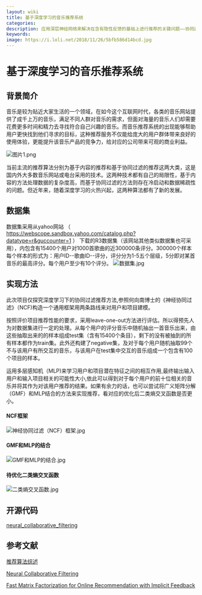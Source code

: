 ```yaml
---
layout: wiki
title: 基于深度学习的音乐推荐系统
categories: 
description: 应用深层神经网络来解决在含有隐性反馈的基础上进行推荐的关键问题——协同过滤，构建相应的框架并借此根据用户的评分记录来向用户推荐最有可能与其相关的音乐。
keywords: 
image: https://i.loli.net/2018/11/26/5bfb586d14bcd.jpg
---
```


# 基于深度学习的音乐推荐系统 #

## 背景简介 ##
音乐是较为贴近大家生活的一个领域，在如今这个互联网时代，各类的音乐网站提供了成千上万的音乐，满足不同人群对音乐的需求，但面对海量的音乐人们却需要花费更多时间和精力去寻找符合自己兴趣的音乐。而音乐推荐系统的出现能够帮助用户更快找到他们寻求的目标，这种推荐服务不仅能给庞大的用户群体带来良好的使用体验，更能提升该音乐产品的竞争力，给对应的公司带来可观的商业利益。

![图片1.png](https://i.loli.net/2018/11/26/5bfb4692ec63d.png)

当前主流的推荐算法分别为基于内容的推荐和基于协同过滤的推荐这两大类，这是国内外大多数音乐网站或电台采用的技术。这两种技术都有自己的局限性，基于内容的方法处理数据的复杂度高，而基于协同过滤的方法则存在冷启动和数据稀疏性的问题。但近年来，随着深度学习的火热兴起，这两种算法都有了新的发展。

## 数据集 ##
数据集采用从yahoo网站
（ https://webscope.sandbox.yahoo.com/catalog.php?datatype=r&guccounter=1 ）
下载的R3数据集（该网站其他类似数据集也可采用），内包含有15400个用户对1000首歌曲的近300000条评分。300000个样本每个样本的形式为：用户ID--歌曲ID--评分，评分分为1-5五个层级，5分即对某首音乐的最高评分。每个用户至少有10个评分。
![数据集.jpg](https://i.loli.net/2018/11/26/5bfb4d92c08fd.jpg)


## 实现方法 ##
此次项目仅探究深度学习下的协同过滤推荐方法,参照何向南博士的《神经协同过滤》（NCF)构造一个通用框架用两条路线来对用户和项目建模。

按照评价项目推荐性能的要求，采用leave-one-out方法进行评估。所以得预先人为对数据集进行一定的处理。从每个用户的评分音乐中随机抽出一首音乐出来，由这些抽取出来的的样本组成test集（含有15400个条目），剩下的没有被抽到的所有样本都作为train集。此外还构建了negative集，及对于每个用户随机抽取99个不与该用户有所交互的音乐，与该用户在test集中交互的音乐组成一个包含有100个项目的样本。

运用多层感知机（MLP)来学习用户和项目潜在特征之间的相互作用,最终输出输入用户和输入项目相关的可能性大小,依此可以得到对于每个用户的前十位相关的音乐并将其作为对该用户推荐的结果。如果有余力的话，也可以尝试将广义矩阵分解（GMF）和MLP结合的方法来实现推荐，看对应的优化后二类熵交叉函数是否更小。

#### NCF框架 ####
![神经协同过滤（NCF）框架.jpg](https://i.loli.net/2018/11/26/5bfb4aae374e1.jpg)

#### GMF和MLP的结合 ####
![GMF和MLP的结合.jpg](https://i.loli.net/2018/11/26/5bfb52d9f1d99.jpg)

#### 待优化二类熵交叉函数 ####
![二类熵交叉函数.jpg](https://i.loli.net/2018/11/26/5bfb5904bc684.jpg)

## 开源代码 ##
[neural_collaborative_filtering](https://github.com/hexiangnan/neural_collaborative_filtering)

## 参考文献 ##
[推荐算法综述](http://ir.sdu.edu.cn/~zhuminchen/RS/yangbo2011.pdf)

[Neural Collaborative Filtering](https://www.comp.nus.edu.sg/~xiangnan/papers/ncf.pdf)

[Fast Matrix Factorization for Online Recommendation with Implicit Feedback](https://www.comp.nus.edu.sg/~xiangnan/papers/sigir16-eals-cm.pdf)





